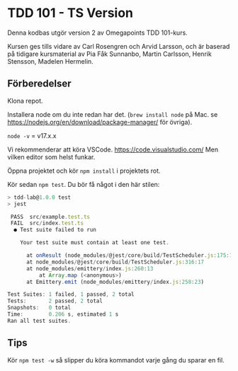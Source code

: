 # TDD 101 - TS Version

Denna kodbas utgör version 2 av Omegapoints TDD 101-kurs. 

Kursen ges tills vidare av Carl Rosengren och Arvid Larsson, och är baserad på tidigare kursmaterial av Pia Fåk Sunnanbo, Martin Carlsson, Henrik Stensson, Madelen Hermelin.

## Förberedelser

Klona repot.

Installera node om du inte redan har det. (`brew install node` på Mac. se https://nodejs.org/en/download/package-manager/ för övriga). 

`node -v` = v17.x.x

Vi rekommenderar att köra VSCode. https://code.visualstudio.com/ Men vilken editor som helst funkar.

Öppna projektet och kör `npm install` i projektets rot.

Kör sedan `npm test`. Du bör få något i den här stilen:

```ts
> tdd-lab@1.0.0 test
> jest

 PASS  src/example.test.ts
 FAIL  src/index.test.ts
  ● Test suite failed to run

    Your test suite must contain at least one test.

      at onResult (node_modules/@jest/core/build/TestScheduler.js:175:18)
      at node_modules/@jest/core/build/TestScheduler.js:316:17
      at node_modules/emittery/index.js:260:13
          at Array.map (<anonymous>)
      at Emittery.emit (node_modules/emittery/index.js:258:23)

Test Suites: 1 failed, 1 passed, 2 total
Tests:       2 passed, 2 total
Snapshots:   0 total
Time:        0.206 s, estimated 1 s
Ran all test suites.
```

## Tips

Kör `npm test -w` så slipper du köra kommandot varje gång du sparar en fil. 